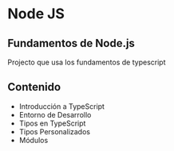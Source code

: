 # Node JS

## Fundamentos de Node.js

Projecto que usa los fundamentos de typescript

## Contenido

- Introducción a TypeScript
- Entorno de Desarrollo
- Tipos en TypeScript
- Tipos Personalizados
- Módulos